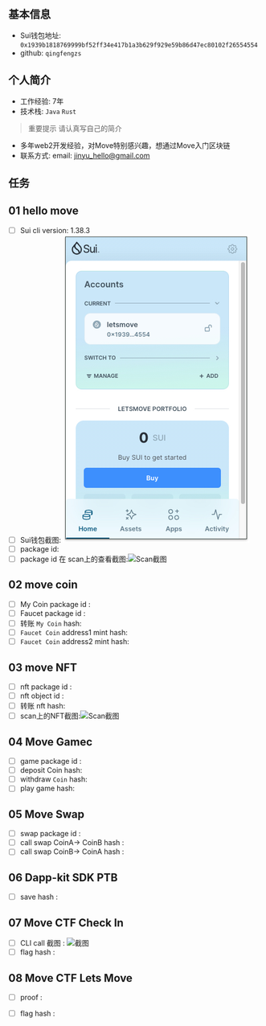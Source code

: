 ## 基本信息
- Sui钱包地址: `0x1939b1818769999bf52ff34e417b1a3b629f929e59b86d47ec80102f26554554`
- github: `qingfengzs`

## 个人简介
- 工作经验: 7年
- 技术栈: `Java` `Rust` 
> 重要提示 请认真写自己的简介
- 多年web2开发经验，对Move特别感兴趣，想通过Move入门区块链
- 联系方式: email: jinyu_hello@gmail.com

## 任务

##   01 hello move  
- [ ] Sui cli version: 1.38.3
- [ ] Sui钱包截图: ![Sui钱包截图](./images/sui-wallet.jpg)
- [ ] package id: 
- [ ] package id 在 scan上的查看截图:![Scan截图](./images/你的图片地址)

##   02 move coin
- [ ] My Coin package id : 
- [ ] Faucet package id : 
- [ ] 转账 `My Coin` hash:
- [ ] `Faucet Coin` address1 mint hash:
- [ ] `Faucet Coin` address2 mint hash:

##   03 move NFT
- [ ] nft package id :
- [ ] nft object id : 
- [ ] 转账 nft  hash:
- [ ] scan上的NFT截图:![Scan截图](./images/你的图片地址)

##   04 Move Gamec
- [ ] game package id :
- [ ] deposit Coin hash:
- [ ] withdraw `Coin` hash:
- [ ] play game hash:

##   05 Move Swap
- [ ] swap package id :
- [ ] call swap CoinA-> CoinB  hash :
- [ ] call swap CoinB-> CoinA  hash :

##   06 Dapp-kit SDK PTB
- [ ] save hash :

##   07 Move CTF Check In
- [ ] CLI call 截图 : ![截图](./images/你的图片地址)
- [ ] flag hash :

##   08 Move CTF Lets Move
- [ ] proof : 
- [ ] flag hash :

